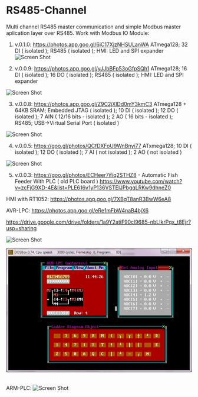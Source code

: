 # RS485-Channel
Multi channel RS485 master communication and simple Modbus master aplication layer over RS485.
Work with Modbus IO Module:

1) v.0.1.0: https://photos.app.goo.gl/6iC17XjzNHSULanWA
ATmega128; 32 DI ( isolated ); RS485 ( isolated ); HMI: LED and SPI expander
![Screen Shot](https://lh3.googleusercontent.com/OzEl-yrtWVlj1PB5MuoKFS6b4SZ66YS6gCqzX56oWE0lESGWPlYt3V_fz-cltTzUgdABo3lM2OgTONHgAs62rUD7gYELFHMJWC5DPY2WDuDx00NfmaOz2tmeLVn8EhmkOAxU5OHWcLwGpHDNTSPSn2FXaa3rmM3jF_wFndYPbudBBEZgMxnT8EZW8uytBHeSTcelpBfC24q9lfUsw4_vkdY2ZL2jNodVwB0KuzgWaXwWipQA3WTayW5-D6vgflpLRwGuxvP-pD5mi7LcbB9gwDUf8HV8PEnCllVh8b4F7dkz6PC2mONrfeGJeK-Apmh8Bv5mT4Gc6mk-n2yvFpd2qw0qRZwZerYAICaLpLlGBujsDhyf_0EAJFa-vsAfCK2MuNCmzVy8Y1lDeCxtx5ocOs-dPhKBchpbA9ey8R_tWcOdJoLARiN7RYQzGh0BMvfcTGlD9MpO_-MRLDO31qDdNYmMowa8uzA-3SaLv6V0kzNXD_UQvmc4tgkbOT0xpasZHmHDBXxivwOPFFMv-FKepdgmUIxF_kdxyKVhHfAgoSbLt-QC8GtKQ8T4M3PbNJea8bbAODpg_psPl8ZPPwPD1tASFA2uzmUEPqClRX6cUOjY8EBJT3LfBa5HT2uwqBTE-RBifvRmcRrC6fimldoaguRl2-FWDu3Ozcb5a2_zAPdnnk_wYGYCzO2IbdQBmQq94pJK6HgQtrulH0LI_xkmHD3I0bSFdClcMNz1xumX1IkGzuM=w1375-h774-no)<br>

2) v.0.0.9: https://photos.app.goo.gl/yJJbBFp53oGfpSQh1
ATmega128; 16 DI ( isolated ); 16 DO ( isolated ); RS485 ( isolated ); HMI: LED and SPI expander

![Screen Shot](https://lh3.googleusercontent.com/kVyHbxGsG4IzdlXVnGyCS1j1SPNN2gSp2w5qG455mBflZe69VZ90f4dho-pRgDI4RW-WO7sNSD0PA6l9do6jwlTGMlJhjrFqmtGLVl0L7OKdVmlS1hUvMp5UErSR4JhdYPISv_PNqIgiKox0XVzBw8EZ7-jx16h1NW3iT_nPY1xiqNniwc89wKzbxZRKcLj5h2DjiNvk5-GohhfvxFCR_8cfDXsANQNsZXoPS-Z8gEUZxeFmJY_rzItQeCycXFM5ls0ow7dgR_BRNVyNoZfPOKlhejJU1QRWh1-g8W_fTmTY0n6tHFR3j6xM-jQeUEWTfNBxXF4H_o8lz3L8TM1-vSQ1pOI_n1YNMBFWyIVJFf4ubM3pSUGnSZgbqweA_CQeBWVz4MsxgcPIX-4kRuuilUlMyGZgdFP4mjm7fjH_Tk0QxGYKdCy2wqencirMKmQk6-tsGD7NkZaqf2XcG1kffGshzfZ1XJD49keckLIjpWXfXUhnKvIRGEp5hoC5n3ZROB8T50qILa58JGQoJRdRaIsu7YPPqU-pPDM4LsFTu18Usy6oLfnXjmQoUIDN1e7Le5Je8bFh595vo19r7XV7ayXnB5S4uzct6bSR5yaPeH4J0munu55lEtQWHPFF1VHGW8A00PJZQn7bw1UpOhB-dkzc4UadcWeyCPasL9YqH--1C4BFVOYYQ3YH9M561d1y57ttRbnHBt73Nr5aCpxWzmYjX1i6Dr41H8MaZZtzhxD159M=w1375-h774-no)<br>

3) v.0.0.8: https://photos.app.goo.gl/Z9C2jXlDd0mY3kmC3
ATmega128 + 64KB SRAM; Embedded JTAG ( isolated ); 10 DI ( isolated ); 12 DO ( isolated ); 7 AIN ( 12/16 bits - isolated ); 2 AO ( 16 bits - isolated ); RS485; USB->Virtual Serial Port ( isolated )

![Screen Shot](https://lh3.googleusercontent.com/MFSm0rBE19Bkr6n2bQHMvwQDbrM88FVj6mi0oa1zPS12Zd1XVF8ZQhruDUSjj5ge2i3OTbsoyuJ5pJxQHAq7EGBXzrQ4npnA8TN-FYfQfRKF62vvIBu4lyrC2G8nLSsmaurKJ1AL63Wg1E1u6Kg3UWoYp94jPsGx7les2hHFN3h3157JmJn5emWt22zctwKuoiE0V9xlOegWnj1ZXh1caGQrHgmIB71cJP5h5bv6GbUMtQOyog8yz-kyPxy6S1MSCEX3xZZd2DP3gMVxeqpYgEInoQCW46HcGxgobg6J1JtNPG9Mr0FF1X2HbV9_R4C18u7d79Yfyb3AA3Et6dBWuwuHb6t0_V642tU-ff1alBq7FMpWoHSRmcBQUOWKGdH6yLo9GPd5a6_MH5jhhh1k1tBZsirvQleJ-DsP7VeRJrk1xcb6bAeKfSAkZEBqKm1ocxiBcHBjITTk1qyKYHBStECvgf2gY_nwudwcKR1mjJkGn3jowyLHPw2lpwmPAaV01omhRaxvsUOJZVKyXMBjsAh7KeoQ96FOYFMiptYe5jJ_jfvoDCd9T5MqHaiGrkpl_iI-xwXtU2jDASB8Gn-R2UnQ2w_Rtigq0nLZ0SZAssacPhLRZoJIKJGVcrtYlD7ufrOkX--KG2rIyONl5E1QoSHCeUc5887MFwnXQw65MT8F-75f9HV4q8AauVMvqUo2ONeTQtFoZeSWpo4YIw=w1560-h878-no)<br>

4) v.0.0.5: https://goo.gl/photos/QCfDXFoU9WnBnyi77
ATxmega128; 10 DI ( isolated ); 12 DO ( isolated ); 7 AI ( not isolated ); 2 AO ( not isolated )

![Screen Shot](https://lh3.googleusercontent.com/CrdKOV2Exipbm48BkSPXY6QQhLZtKpu2Nv74_5UNym-NVNAPvjKg5PgMn0AcWso0ZyiwsN57_bQ84GkdWwb7Ry0Kp0wBErN_FqKzjVGy-RkI7oBeXEOX3lbk3L_sag4jpUtL6XL_7z4-2A9JB4nJ5N8eDOMvSsk_vyZd-QJAPM5tTXT8s0LB6l4LfTdwNbY4EcXigg_OVyJis-DMLxeYNSsxG71GUVcQLt-kU4s7OCiboMgQa-1HW34-17OXkidpmwVVyQGjMnnico8W84CT-oo5ifHH2OV12lPdnzk2QDA6Ba1MxgiPPNiL1AI4Ddw0ljuSeHRd1PAAe2h5Cw0Efa_bCrpdjatL50HknVmisk_Wq6wLsi8mJ-jFOiaZLpNb5acmandOS_44eTYfF3-8xoIYWwwaDky8cjSWrsGdJf1P9RwySioCeaTY87fkwPZVjsMt1DcwxTHguXf6UCBtERuYttkovSb-Ckyd_fub_5rKGNKd0IgqTBM0CnrZewAAi1zjdYNrlUwyCQrIC86EkA8U6nLzsmn01w6f9noMxi2UR4sf2xdNYlnZcsSEp5dKILmzpsBXSmpW_2QIB7F6HR-KGu1ZCRFI4cNlldwq2drFFrrZwLv2LV2JxLXRwX_oVj0be-cMNpRJQaFIlBKRKDWSeZE7CKjhLEl93wqukypxnhAkh95ftAy5ptpu-THbBEzlBj6zKCZNJKpOcA=w800-h600-no)<br>

5) v.0.0.3: https://goo.gl/photos/ECHeer7ifiq2STHZ8 - Automatic Fish Feeder With PLC ( old PLC board )
https://www.youtube.com/watch?v=zcFjG9XD-4E&list=PLE616v1yP136VSTElJPbgqLRKw9dhneZ0

HMI with RT1052:
https://photos.app.goo.gl/7XBgT8anR3BwW6eA8

AVR-LPC:
https://photos.app.goo.gl/eRe1mFbW4naB4bjX6

https://drive.google.com/drive/folders/1a9Y2atiF90cl9685-nbLIkrPqx_t8Ejr?usp=sharing

![Screen Shot](https://lh3.googleusercontent.com/i4vTtbMWcvufEfyPBXmEqtodp0uiaY80SN7nO53SizIuQGnKfskF3hOMWklSdp-E9tZwQFcahZGzqjpb_negQXEel_Ek9y2Q-xKqGe8nZFe8iSiKAYTuJJ7f9EiFlDz4nAfxZh-JwOHoanxEeHOk7S4ZBlITvbNXki2caGARQPg28cYvAEWLrhYlO4jIVNJ1u0FXz1XzlYSx5J1nXS0mtQefo2IzwadqRC1u_vziupT0Fe9qfGVQymvKK7zWInEjUshE4K-GbRTxpQTgDNWyImrhoL-DvrHVt9qu0Y4xG-VIqXxZ6ZS2KfvSQ15kddukfKs1x3Umb0xTVf33TF89o58FlunZHBvR9EITT13Ke3G6lsoOTQucqT8j5edNBI36gCUnRdn_JUaBjpc0gUciYcsNhvxmZmprITA2JZy_EWPfu068hc5PoFiTwgy0iZJXFJSkIwXAnYqA-47TTX1yOKnD8mORU91LtUfaS21BZ6cKBy90R5g3Xqo5Dhas0RXXaBC50P27vzN_nIzyAqwT7hCGoi_vgtFjF9wg21gcbyKm32ok7xzMjWMYUnwNmgpBeP_kCsKuX9ciPE-7k_tFMjQ3KHqqqXUdNO-jP6QrDGqhsa9yDcIrxGYuBZaT6ap04sALycBCSXbvSZi34mFChnCc2Mh-XZ1IBcmd_d-aqqKrzepfpWOf5bohYNa00gZUgcmnZ9ve4pHbMm3vKQ=w1024-h768-no)<br>

![Screen Shot](https://raw.githubusercontent.com/SimeonSimeonovIvanov/DOS-Window-Manager/master/LD_EDIT.jpg)<br><br>

ARM-PLC:
![Screen Shot](https://lh3.googleusercontent.com/avxmh925YuffFzaW1sUC3gebZkXlnz2tY24uNCwULRrWrfDRr6dduxv2TNvST1bPvzayErND2LN7bJUXRRg1BoScPKIX1RyD4_4NBWFcP5g5_JzHYkgYMhLp_astyEgd4cuSjsOOAIJzptqSaPYCEgAxkf9PkeJqlY9DWgj8e4Nyz3Gggc1Y7Slge1sBblu9pE08fLWI_ShiVBmcSPfCYlYeyaNjF0owzll_rxq1zapFxWJyyquK5qQ-5w_d55Cc6baqiRUBBsKeqVPx9MiiguhYviciVbo6ndF02B2gPjGrhy44ABDCb6X37KwJjwOg_mcD8MKf9OYIL1NWUnNFMKsQHg7NcBrejUUZRL_Bm5xSqrNndXiLNiikW8aKbu9PobAzSfgbwX71zj_ANPwX_4Ldt22nhK4eUS59TXt59sfDuRA3nH7DDnZ16k4Yl_voczWNIq9hGX9ugGiM3o-JGWFK2BXp6AuMNMxmeaOhLycxpj-BSwSrs47EH85IWnmOqe_iND4rxoQbvXnL59CUCADqe3qW6n5NslXqa123qUSpPL4UvPhBPOPj-r2bEOnPVcWMYKl-ILMrAo5JF6PbP8ND0duV4VTGFwGPnm0-sMbmQz1-G_uPYMdnKBCOfAnodTFtSTBjFQY8q86uZW--2h9Hm8LqhmeR0uXgSFMhh-FdUnudaJlEvHlfkc10vg=w1101-h620-no)<br><br>
